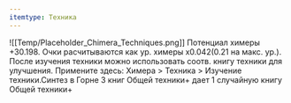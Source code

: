 ```yaml
---
itemtype: Техника
---
```

![[Temp/Placeholder_Chimera_Techniques.png]]
Потенциал химеры +30.198. Очки расчитываются как ур. химеры x0.042(0.21 на макс. ур.). После изучения техники можно использовать соотв. книгу техники для улучшения. Примените здесь: Химера > Техника > Изучение техники.Синтез в Горне 3 книг Общей техники+ дает 1 случайную книгу Общей техники+
